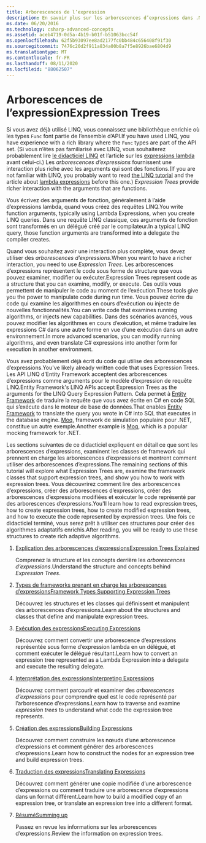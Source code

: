 ```yaml
---
title: Arborescences de l’expression
description: En savoir plus sur les arborescences d’expressions dans .NET Core et comment les utiliser pour représenter le code en tant que structures que vous pouvez examiner, modifier et exécuter.
ms.date: 06/20/2016
ms.technology: csharp-advanced-concepts
ms.assetid: aceb4719-0d5a-4b19-b01f-b51063bcc54f
ms.openlocfilehash: 62f5b93097ee8ad2177fc0bb484c656408f91f30
ms.sourcegitcommit: 7476c20d2f911a834a00b8a7f5e8926bae6804d9
ms.translationtype: MT
ms.contentlocale: fr-FR
ms.lasthandoff: 08/11/2020
ms.locfileid: "88062507"
---
```

# <a name="expression-trees"></a><span data-ttu-id="19991-103">Arborescences de l’expression</span><span class="sxs-lookup"><span data-stu-id="19991-103">Expression Trees</span></span>

<span data-ttu-id="19991-104">Si vous avez déjà utilisé LINQ, vous connaissez une bibliothèque enrichie où les types `Func` font partie de l’ensemble d’API.</span><span class="sxs-lookup"><span data-stu-id="19991-104">If you have used LINQ, you have experience with a rich library where the `Func` types are part of the API set.</span></span> <span data-ttu-id="19991-105">(Si vous n’êtes pas familiarisé avec LINQ, vous souhaiterez probablement lire [le didacticiel LINQ](linq/index.md) et l’article sur les [expressions lambda](language-reference/operators/lambda-expressions.md) avant celui-ci.) Les *arborescences d’expressions* fournissent une interaction plus riche avec les arguments qui sont des fonctions.</span><span class="sxs-lookup"><span data-stu-id="19991-105">(If you are not familiar with LINQ, you probably want to read [the LINQ tutorial](linq/index.md) and the article about [lambda expressions](language-reference/operators/lambda-expressions.md) before this one.) *Expression Trees* provide richer interaction with the arguments that are functions.</span></span>

<span data-ttu-id="19991-106">Vous écrivez des arguments de fonction, généralement à l’aide d’expressions lambda, quand vous créez des requêtes LINQ.</span><span class="sxs-lookup"><span data-stu-id="19991-106">You write function arguments, typically using Lambda Expressions, when you create LINQ queries.</span></span> <span data-ttu-id="19991-107">Dans une requête LINQ classique, ces arguments de fonction sont transformés en un délégué créé par le compilateur.</span><span class="sxs-lookup"><span data-stu-id="19991-107">In a typical LINQ query, those function arguments are transformed into a delegate the compiler creates.</span></span>

<span data-ttu-id="19991-108">Quand vous souhaitez avoir une interaction plus complète, vous devez utiliser des *arborescences d’expressions*.</span><span class="sxs-lookup"><span data-stu-id="19991-108">When you want to have a richer interaction, you need to use *Expression Trees*.</span></span>
<span data-ttu-id="19991-109">Les arborescences d’expressions représentent le code sous forme de structure que vous pouvez examiner, modifier ou exécuter.</span><span class="sxs-lookup"><span data-stu-id="19991-109">Expression Trees represent code as a structure that you can examine, modify, or execute.</span></span> <span data-ttu-id="19991-110">Ces outils vous permettent de manipuler le code au moment de l’exécution.</span><span class="sxs-lookup"><span data-stu-id="19991-110">These tools give you the power to manipulate code during run time.</span></span> <span data-ttu-id="19991-111">Vous pouvez écrire du code qui examine les algorithmes en cours d’exécution ou injecte de nouvelles fonctionnalités.</span><span class="sxs-lookup"><span data-stu-id="19991-111">You can write code that examines running algorithms, or injects new capabilities.</span></span> <span data-ttu-id="19991-112">Dans des scénarios avancés, vous pouvez modifier les algorithmes en cours d’exécution, et même traduire les expressions C# dans une autre forme en vue d’une exécution dans un autre environnement.</span><span class="sxs-lookup"><span data-stu-id="19991-112">In more advanced scenarios, you can modify running algorithms, and even translate C# expressions into another form for execution in another environment.</span></span>

<span data-ttu-id="19991-113">Vous avez probablement déjà écrit du code qui utilise des arborescences d’expressions.</span><span class="sxs-lookup"><span data-stu-id="19991-113">You've likely already written code that uses Expression Trees.</span></span> <span data-ttu-id="19991-114">Les API LINQ d’Entity Framework acceptent des arborescences d’expressions comme arguments pour le modèle d’expression de requête LINQ.</span><span class="sxs-lookup"><span data-stu-id="19991-114">Entity Framework's LINQ APIs accept Expression Trees as the arguments for the LINQ Query Expression Pattern.</span></span>
<span data-ttu-id="19991-115">Cela permet à [Entity Framework](/ef/) de traduire la requête que vous avez écrite en C# en code SQL qui s’exécute dans le moteur de base de données.</span><span class="sxs-lookup"><span data-stu-id="19991-115">That enables [Entity Framework](/ef/) to translate the query you wrote in C# into SQL that executes in the database engine.</span></span> <span data-ttu-id="19991-116">[Moq](https://github.com/Moq/moq), framework de simulation populaire pour .NET, constitue un autre exemple.</span><span class="sxs-lookup"><span data-stu-id="19991-116">Another example is [Moq](https://github.com/Moq/moq), which is a popular mocking framework for .NET.</span></span>

<span data-ttu-id="19991-117">Les sections suivantes de ce didacticiel expliquent en détail ce que sont les arborescences d’expressions, examinent les classes de framework qui prennent en charge les arborescences d’expressions et montrent comment utiliser des arborescences d’expressions.</span><span class="sxs-lookup"><span data-stu-id="19991-117">The remaining sections of this tutorial will explore what Expression Trees are, examine the framework classes that support expression trees, and show you how to work with expression trees.</span></span> <span data-ttu-id="19991-118">Vous découvrirez comment lire des arborescences d’expressions, créer des arborescences d’expressions, créer des arborescences d’expressions modifiées et exécuter le code représenté par des arborescences d’expressions.</span><span class="sxs-lookup"><span data-stu-id="19991-118">You'll learn how to read expression trees, how to create expression trees, how to create modified expression trees, and how to execute the code represented by expression trees.</span></span> <span data-ttu-id="19991-119">Une fois ce didacticiel terminé, vous serez prêt à utiliser ces structures pour créer des algorithmes adaptatifs enrichis.</span><span class="sxs-lookup"><span data-stu-id="19991-119">After reading, you will be ready to use these structures to create rich adaptive algorithms.</span></span>

1. [<span data-ttu-id="19991-120">Explication des arborescences d’expressions</span><span class="sxs-lookup"><span data-stu-id="19991-120">Expression Trees Explained</span></span>](expression-trees-explained.md)

    <span data-ttu-id="19991-121">Comprenez la structure et les concepts derrière les *arborescences d’expressions*.</span><span class="sxs-lookup"><span data-stu-id="19991-121">Understand the structure and concepts behind *Expression Trees*.</span></span>

2. [<span data-ttu-id="19991-122">Types de frameworks prenant en charge les arborescences d’expressions</span><span class="sxs-lookup"><span data-stu-id="19991-122">Framework Types Supporting Expression Trees</span></span>](expression-classes.md)

    <span data-ttu-id="19991-123">Découvrez les structures et les classes qui définissent et manipulent des arborescences d’expressions.</span><span class="sxs-lookup"><span data-stu-id="19991-123">Learn about the structures and classes that define and manipulate expression trees.</span></span>

3. [<span data-ttu-id="19991-124">Exécution des expressions</span><span class="sxs-lookup"><span data-stu-id="19991-124">Executing Expressions</span></span>](expression-trees-execution.md)

    <span data-ttu-id="19991-125">Découvrez comment convertir une arborescence d’expressions représentée sous forme d’expression lambda en un délégué, et comment exécuter le délégué résultant.</span><span class="sxs-lookup"><span data-stu-id="19991-125">Learn how to convert an expression tree represented as a Lambda Expression into a delegate and execute the resulting delegate.</span></span>

4. [<span data-ttu-id="19991-126">Interprétation des expressions</span><span class="sxs-lookup"><span data-stu-id="19991-126">Interpreting Expressions</span></span>](expression-trees-interpreting.md)

    <span data-ttu-id="19991-127">Découvrez comment parcourir et examiner des *arborescences d’expressions* pour comprendre quel est le code représenté par l’arborescence d’expressions.</span><span class="sxs-lookup"><span data-stu-id="19991-127">Learn how to traverse and examine *expression trees* to understand what code the expression tree represents.</span></span>

5. [<span data-ttu-id="19991-128">Création des expressions</span><span class="sxs-lookup"><span data-stu-id="19991-128">Building Expressions</span></span>](expression-trees-building.md)

    <span data-ttu-id="19991-129">Découvrez comment construire les nœuds d’une arborescence d’expressions et comment générer des arborescences d’expressions.</span><span class="sxs-lookup"><span data-stu-id="19991-129">Learn how to construct the nodes for an expression tree and build expression trees.</span></span>

6. [<span data-ttu-id="19991-130">Traduction des expressions</span><span class="sxs-lookup"><span data-stu-id="19991-130">Translating Expressions</span></span>](expression-trees-translating.md)

    <span data-ttu-id="19991-131">Découvrez comment générer une copie modifiée d’une arborescence d’expressions ou comment traduire une arborescence d’expressions dans un format différent.</span><span class="sxs-lookup"><span data-stu-id="19991-131">Learn how to build a modified copy of an expression tree, or translate an expression tree into a different format.</span></span>

7. [<span data-ttu-id="19991-132">Résumé</span><span class="sxs-lookup"><span data-stu-id="19991-132">Summing up</span></span>](expression-trees-summary.md)

    <span data-ttu-id="19991-133">Passez en revue les informations sur les arborescences d’expressions.</span><span class="sxs-lookup"><span data-stu-id="19991-133">Review the information on expression trees.</span></span>
